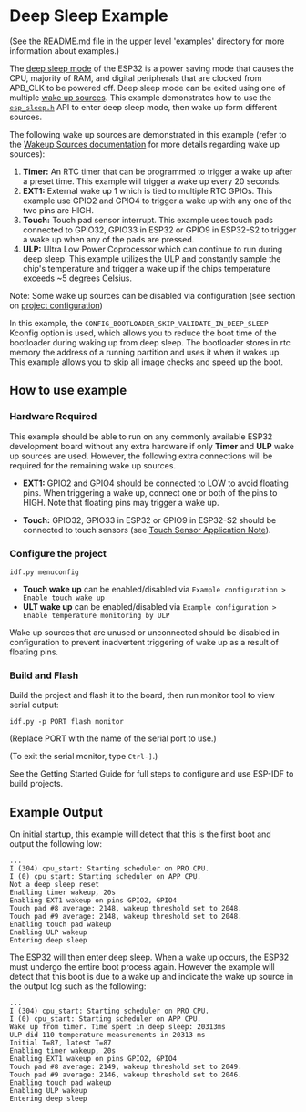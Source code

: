 # Deep Sleep Example

(See the README.md file in the upper level 'examples' directory for more information about examples.)

The [deep sleep mode](https://docs.espressif.com/projects/esp-idf/en/latest/api-reference/system/sleep_modes.html#sleep-modes) of the ESP32 is a power saving mode that causes the CPU, majority of RAM, and digital peripherals that are clocked from APB_CLK to be powered off. Deep sleep mode can be exited using one of multiple [wake up sources](https://docs.espressif.com/projects/esp-idf/en/latest/api-reference/system/sleep_modes.html#wakeup-sources). This example demonstrates how to use the [`esp_sleep.h`](https://docs.espressif.com/projects/esp-idf/en/latest/api-reference/system/sleep_modes.html#api-reference) API to enter deep sleep mode, then wake up form different sources.

The following wake up sources are demonstrated in this example (refer to the [Wakeup Sources documentation](https://docs.espressif.com/projects/esp-idf/en/latest/api-reference/system/sleep_modes.html#wakeup-sources) for more details regarding wake up sources):

1. **Timer:** An RTC timer that can be programmed to trigger a wake up after a preset time. This example will trigger a wake up every 20 seconds.
2. **EXT1:** External wake up 1 which is tied to multiple RTC GPIOs. This example use GPIO2 and GPIO4 to trigger a wake up with any one of the two pins are HIGH.
3. **Touch:** Touch pad sensor interrupt. This example uses touch pads connected to GPIO32, GPIO33 in ESP32 or GPIO9 in ESP32-S2 to trigger a wake up when any of the pads are pressed.
4. **ULP:** Ultra Low Power Coprocessor which can continue to run during deep sleep. This example utilizes the ULP and constantly sample the chip's temperature and trigger a wake up  if the chips temperature exceeds ~5 degrees Celsius.

Note: Some wake up sources can be disabled via configuration (see section on [project configuration](#Configure-the-project))

In this example, the `CONFIG_BOOTLOADER_SKIP_VALIDATE_IN_DEEP_SLEEP` Kconfig option is used, which allows you to reduce the boot time of the bootloader during waking up from deep sleep. The bootloader stores in rtc memory the address of a running partition and uses it when it wakes up. This example allows you to skip all image checks and speed up the boot.

## How to use example

### Hardware Required

This example should be able to run on any commonly available ESP32 development board without any extra hardware if only **Timer** and **ULP** wake up sources are used. However, the following extra connections will be required for the remaining wake up sources.

- **EXT1:** GPIO2 and GPIO4 should be connected to LOW to avoid floating pins. When triggering a wake up, connect one or both of the pins to HIGH. Note that floating pins may trigger a wake up.

- **Touch:** GPIO32, GPIO33 in ESP32 or GPIO9 in ESP32-S2 should be connected to touch sensors (see [Touch Sensor Application Note](https://github.com/espressif/esp-iot-solution/blob/release/v1.0/documents/touch_pad_solution/touch_sensor_design_en.md)).

### Configure the project

```
idf.py menuconfig
```

* **Touch wake up** can be enabled/disabled via `Example configuration > Enable touch wake up`
* **ULT wake up** can be enabled/disabled via `Example configuration > Enable temperature monitoring by ULP`

Wake up sources that are unused or unconnected should be disabled in configuration to prevent inadvertent triggering of wake up as a result of floating pins.

### Build and Flash

Build the project and flash it to the board, then run monitor tool to view serial output:

```
idf.py -p PORT flash monitor
```

(Replace PORT with the name of the serial port to use.)

(To exit the serial monitor, type ``Ctrl-]``.)

See the Getting Started Guide for full steps to configure and use ESP-IDF to build projects.

## Example Output

On initial startup, this example will detect that this is the first boot and output the following low:

```
...
I (304) cpu_start: Starting scheduler on PRO CPU.
I (0) cpu_start: Starting scheduler on APP CPU.
Not a deep sleep reset
Enabling timer wakeup, 20s
Enabling EXT1 wakeup on pins GPIO2, GPIO4
Touch pad #8 average: 2148, wakeup threshold set to 2048.
Touch pad #9 average: 2148, wakeup threshold set to 2048.
Enabling touch pad wakeup
Enabling ULP wakeup
Entering deep sleep
```

The ESP32 will then enter deep sleep. When a wake up occurs, the ESP32 must undergo the entire boot process again. However the example will detect that this boot is due to a wake up and indicate the wake up source in the output log such as the following:

```
...
I (304) cpu_start: Starting scheduler on PRO CPU.
I (0) cpu_start: Starting scheduler on APP CPU.
Wake up from timer. Time spent in deep sleep: 20313ms
ULP did 110 temperature measurements in 20313 ms
Initial T=87, latest T=87
Enabling timer wakeup, 20s
Enabling EXT1 wakeup on pins GPIO2, GPIO4
Touch pad #8 average: 2149, wakeup threshold set to 2049.
Touch pad #9 average: 2146, wakeup threshold set to 2046.
Enabling touch pad wakeup
Enabling ULP wakeup
Entering deep sleep
```
